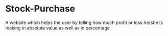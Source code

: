 # Stock-Purchase

A website which helps the user by telling how much profit or loss he/she is making in absolute value as well as in percentage
